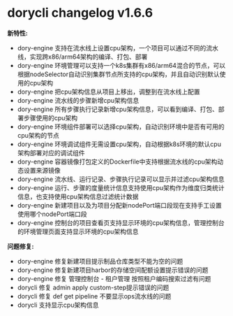 # dorycli changelog v1.6.6

**新特性:**

- dory-engine 支持在流水线上设置cpu架构，一个项目可以通过不同的流水线，实现跨x86/arm64架构的编译、打包、部署
- dory-engine 环境管理可以支持一个k8s集群有x86/arm64混合的节点，可以根据nodeSelector自动识别集群节点所支持的cpu架构，并且自动识别默认使用的cpu架构
- dory-engine 把cpu架构信息从项目上移出，调整到在流水线上配置
- dory-engine 流水线的步骤新增cpu架构信息
- dory-engine 所有步骤执行记录新增cpu架构信息，可以看到编译、打包、部署步骤使用的cpu架构
- dory-engine 环境组件部署可以选择cpu架构，自动识别环境中是否有可用的cpu架构的节点
- dory-engine 环境调试组件无需设置cpu架构，自动根据k8s环境的默认cpu架构部署对应的调试组件
- dory-engine 容器镜像打包定义的Dockerfile中支持根据流水线的cpu架构动态设置来源镜像
- dory-engine 流水线、运行记录、步骤执行记录可以显示并过滤cpu架构信息
- dory-engine 运行、步骤的度量统计信息支持使用cpu架构作为维度归类统计信息，也支持使用cpu架构信息过滤统计数据
- dory-engine 新建项目以及为项目分配新nodePort端口段现在支持手工设置使用哪个nodePort端口段
- dory-engine 控制台的项目查看页支持显示环境的cpu架构信息，管理控制台的环境管理页面支持显示环境的cpu架构信息

**问题修复:**

- dory-engine 修复新建项目提示制品仓库类型不能为空的问题
- dory-engine 修复新建项目harbor的存储空间配额设置提示错误的问题
- dory-engine 修复 管理控制台 - 租户管理 按照租户编码搜索过滤有问题
- dorycli 修复 admin apply custom-step提示错误的问题
- dorycli 修复 def get pipeline 不要显示ops流水线的问题
- dorycli 支持显示cpu架构信息

